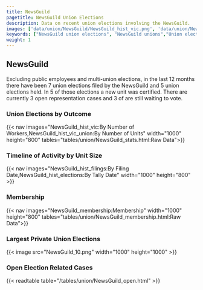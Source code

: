 ```yaml
---
title: NewsGuild
pagetitle: NewsGuild Union Elections
description: Data on recent union elections involving the NewsGuild.
images: ['data/union/NewsGuild/NewsGuild_hist_vic.png', 'data/union/NewsGuild/NewsGuild_hist_size.png', 'data/union/NewsGuild/NewsGuild_10.png']
keywords: ["NewsGuild union elections", "NewsGuild unions","Union elections"]
weight: 1
---
```

##  NewsGuild

Excluding public employees and multi-union elections, in the last 12 months there have been 7 union elections filed by the NewsGuild and 5 union elections held. In 5 of those elections a new unit was certified. There are currently 3 open representation cases and 3 of are still waiting to vote.

### Union Elections by Outcome
{{< nav images="NewsGuild_hist_vic:By Number of Workers,NewsGuild_hist_vic_union:By Number of Units" width="1000" height="800" tables="tables/union/NewsGuild_stats.html:Raw Data">}}

### Timeline of Activity by Unit Size
{{< nav images="NewsGuild_hist_filings:By Filing Date,NewsGuild_hist_elections:By Tally Date" width="1000" height="800" >}}

### Membership
{{< nav images="NewsGuild_membership:Membership" width="1000" height="800" tables="tables/union/NewsGuild_membership.html:Raw Data">}}

### Largest Private Union Elections
{{< image src="NewsGuild_10.png" width="1000" height="1000"  >}}

### Open Election Related Cases
{{< readtable table="/tables/union/NewsGuild_open.html" >}}

